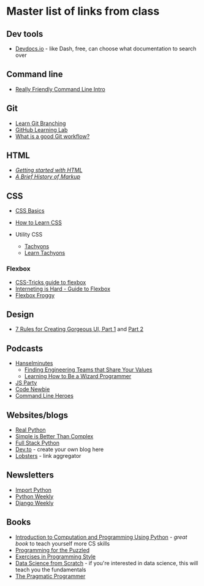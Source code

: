 # Master list of links from class

## Dev tools

- [Devdocs.io](https://devdocs.io/) - like Dash, free, can choose what documentation to search over

## Command line

- [Really Friendly Command Line Intro](https://drive.google.com/file/d/1_2LTtR6f5bFCC5wjFZc9ILA7vmru7ShK/view)

## Git

- [Learn Git Branching](https://learngitbranching.js.org/)
- [GitHub Learning Lab](https://lab.github.com/)
- [What is a good Git workflow?](https://help.github.com/articles/what-is-a-good-git-workflow/)

## HTML

- [_Getting started with HTML_](https://developer.mozilla.org/en-US/docs/Learn/HTML/Introduction_to_HTML/Getting_started)
- [_A Brief History of Markup_](https://alistapart.com/article/a-brief-history-of-markup)

## CSS

- [CSS Basics](https://developer.mozilla.org/en-US/docs/Learn/Getting_started_with_the_web/CSS_basics)
- [How to Learn CSS](https://www.smashingmagazine.com/2019/01/how-to-learn-css/)
- Utility CSS

  - [Tachyons](http://tachyons.io/)
  - [Learn Tachyons](https://github.com/dwyl/learn-tachyons)

### Flexbox

* [CSS-Tricks guide to flexbox](https://css-tricks.com/snippets/css/a-guide-to-flexbox/)
* [Interneting is Hard - Guide to Flexbox](https://internetingishard.com/html-and-css/flexbox/)
* [Flexbox Froggy](https://flexboxfroggy.com/)

## Design

* [7 Rules for Creating Gorgeous UI, Part 1](https://medium.com/@erikdkennedy/7-rules-for-creating-gorgeous-ui-part-1-559d4e805cda) and [Part 2](https://medium.com/@erikdkennedy/7-rules-for-creating-gorgeous-ui-part-2-430de537ba96)


## Podcasts

- [Hanselminutes](https://www.hanselminutes.com/)
  - [Finding Engineering Teams that Share Your Values](https://www.hanselminutes.com/654/finding-engineering-teams-that-share-your-key-values-with-lynne-tye)
  - [Learning How to Be a Wizard Programmer](https://www.hanselminutes.com/643/learning-how-to-be-a-wizard-programmer-with-julia-evans)
- [JS Party](https://changelog.com/jsparty)
- [Code Newbie](https://www.codenewbie.org/podcast)
- [Command Line Heroes](https://www.redhat.com/en/command-line-heroes)

## Websites/blogs

- [Real Python](https://realpython.com/)
- [Simple is Better Than Complex](https://simpleisbetterthancomplex.com/)
- [Full Stack Python](https://www.fullstackpython.com/)
- [Dev.to](https://dev.to/) - create your own blog here
- [Lobsters](https://lobste.rs/) - link aggregator

## Newsletters

- [Import Python](https://importpython.com/newsletter/)
- [Python Weekly](https://www.pythonweekly.com/)
- [Django Weekly](http://djangoweekly.com/newsletter/)

## Books

- [Introduction to Computation and Programming Using Python](https://mitpress.mit.edu/books/introduction-computation-and-programming-using-python-second-edition) - _great book_ to teach yourself more CS skills
- [Programming for the Puzzled](https://mitpress.mit.edu/books/programming-puzzled)
- [Exercises in Programming Style](https://www.amazon.com/Exercises-Programming-Style-Cristina-Videira/dp/1482227371)
- [Data Science from Scratch](http://shop.oreilly.com/product/0636920033400.do)   - if you're interested in data science, this will teach you the fundamentals
- [The Pragmatic Programmer](https://pragprog.com/book/tpp/the-pragmatic-programmer)
